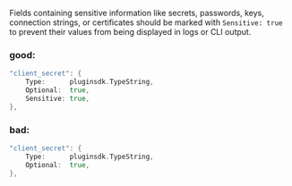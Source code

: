 Fields containing sensitive information like secrets, passwords, keys, connection strings, or certificates should be marked with `Sensitive: true` to prevent their values from being displayed in logs or CLI output.

### good:
```go
"client_secret": {
    Type:      pluginsdk.TypeString,
    Optional:  true,
    Sensitive: true,
},
```

### bad:
```go
"client_secret": {
    Type:      pluginsdk.TypeString,
    Optional:  true,
},
```
